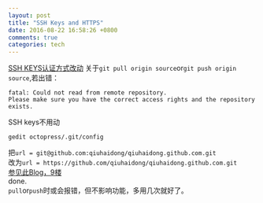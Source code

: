 ```yaml
---
layout: post
title: "SSH Keys and HTTPS"
date: 2016-08-22 16:58:26 +0800
comments: true
categories: tech
---
```

[SSH KEYS认证方式改动](https://help.github.com/articles/securing-your-github-pages-site-with-https/)
关于`git pull origin source`or`git push origin source`,若出错：  

    fatal: Could not read from remote repository. 
    Please make sure you have the correct access rights and the repository exists.

SSH keys不用动  

    gedit octopress/.git/config

把`url = git@github.com:qiuhaidong/qiuhaidong.github.com.git`  
改为`url = https://github.com/qiuhaidong/qiuhaidong.github.com.git`  
[参见此Blog，9楼](http://bbs.csdn.net/topics/390909877)  
done.  
`pull`or`push`时或会报错，但不影响功能，多用几次就好了。
